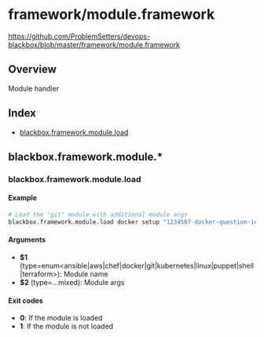 # framework/module.framework

https://github.com/ProblemSetters/devops-blackbox/blob/master/framework/module.framework

## Overview

Module handler

## Index

* [blackbox.framework.module.load](#blackboxframeworkmoduleload)

## blackbox.framework.module.*

### blackbox.framework.module.load

#### Example

```bash
# Load the "git" module with additional module args
blackbox.framework.module.load docker setup "1234567-docker-question-id"
```

#### Arguments

* **$1** (type=enum<ansible|aws|chef|docker|git|kubernetes|linux|puppet|shell|terraform>): Module name
* **$2** (type=...mixed): Module args

#### Exit codes

* **0**: If the module is loaded
* **1**: If the module is not loaded

